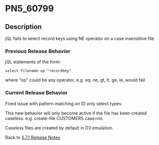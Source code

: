 # PN5_60799

<PageHeader />

## Description

jQL fails to select record keys using NE operator on a case insensitive file

### Previous Release Behavior

jQL statements of the form:

```
select filename op "recordkey"
```

where "op" could be any operator, e.g. eq, ne, gt, lt, ge, le, would fail.

### Current Release Behavior

Fixed issue with pattern matching on ID only select types.

This new behavior will only become active if the file has been created caseless. e.g. create-file CUSTOMERS case=no

Caseless files are created by default in D3 emulation.

Back to [5.7.1 Release Notes](./../README.md)

  
<PageFooter />
